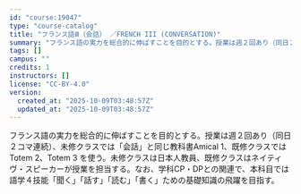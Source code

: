 ```yaml
---
id: "course:19047"
type: "course-catalog"
title: "フランス語Ⅲ（会話） ／FRENCH III (CONVERSATION)"
summary: "フランス語の実力を総合的に伸ばすことを目的とする。授業は週２回あり（同日２コマ連続）、未修クラスでは「会話」と同じ教科書Amical 1、既修クラスではTotem 2、Totem 3 を使う。未修クラスは日本人教員、既修クラスはネイティヴ・…"
tags: []
campus: ""
credits: 1
instructors: []
license: "CC-BY-4.0"
version:
  created_at: "2025-10-09T03:48:57Z"
  updated_at: "2025-10-09T03:48:57Z"
---
```

フランス語の実力を総合的に伸ばすことを目的とする。授業は週２回あり（同日２コマ連続）、未修クラスでは「会話」と同じ教科書Amical 1、既修クラスではTotem 2、Totem 3 を使う。未修クラスは日本人教員、既修クラスはネイティヴ・スピーカーが授業を担当する。なお、学科CP・DPとの関連で、本科目では語学４技能「聞く」「話す」「読む」「書く」ための基礎知識の飛躍を目指す。

